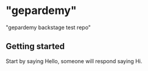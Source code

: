 # "gepardemy"

"gepardemy backstage test repo"

## Getting started

Start by saying Hello, someone will respond saying Hi.
